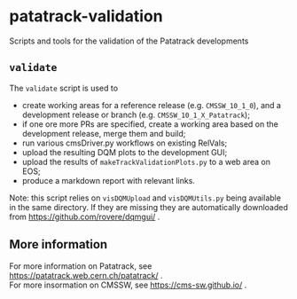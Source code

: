 # patatrack-validation
Scripts and tools for the validation of the Patatrack developments

## `validate`
The `validate` script is used to
  - create working areas for a reference release (e.g. `CMSSW_10_1_0`), and a development release or branch (e.g. `CMSSW_10_1_X_Patatrack`);
  - if one ore more PRs are specified, create a working area based on the development release, merge them and build;
  - run various cmsDriver.py workflows on existing RelVals;
  - upload the resulting DQM plots to the development GUI;
  - upload the results of `makeTrackValidationPlots.py` to a web area on EOS;
  - produce a markdown report with relevant links.

Note: this script relies on `visDQMUpload` and `visDQMUtils.py` being available in the same directory.
If they are missing they are automatically downloaded from https://github.com/rovere/dqmgui/ .

## More information
For more information on Patatrack, see https://patatrack.web.cern.ch/patatrack/ .  
For more insormation on CMSSW, see https://cms-sw.github.io/ .
